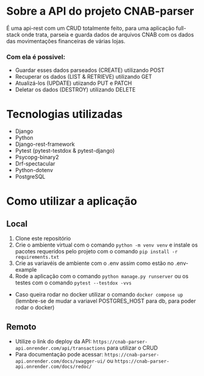 # Sobre a API do projeto CNAB-parser
É uma api-rest com um CRUD totalmente feito, para uma aplicação full-stack onde trata, parseia e guarda dados de arquivos CNAB com os dados das movimentações financeiras de várias lojas.

### Com ela é possivel:
- Guardar esses dados parseados (CREATE) utilizando POST
- Recuperar os dados (LIST & RETRIEVE) utilizando GET
- Atualizá-los (UPDATE) utiizando PUT e PATCH
- Deletar os dados (DESTROY) utilizando DELETE

# Tecnologias utilizadas

- Django
- Python
- Django-rest-framework
- Pytest (pytest-testdox & pytest-django)
- Psycopg-binary2
- Drf-spectacular
- Python-dotenv
- PostgreSQL

# Como utilizar a aplicação

## Local
1. Clone este repositório
2. Crie o ambiente virtual com o comando ``python -m venv venv`` e instale os pacotes requeridos pelo projeto com o comando ``pip install -r requirements.txt``
3. Crie as variavéis de ambiente com o .env assim como estão no .env-example
4. Rode a aplicação com o comando ``python manage.py runserver`` ou os testes com o comando ``pytest --testdox -vvs``
- Caso queira rodar no docker utilizar o comando ``docker compose up`` (lemnbre-se de mudar a variavel POSTGRES_HOST para db, para poder rodar o docker)

## Remoto
- Utilize o link do deploy da API: ``https://cnab-parser-api.onrender.com/api/transactions`` para utilizar o CRUD
- Para documentação pode acessar: ``https://cnab-parser-api.onrender.com/docs/swagger-ui/`` ou ``https://cnab-parser-api.onrender.com/docs/redoc/``
